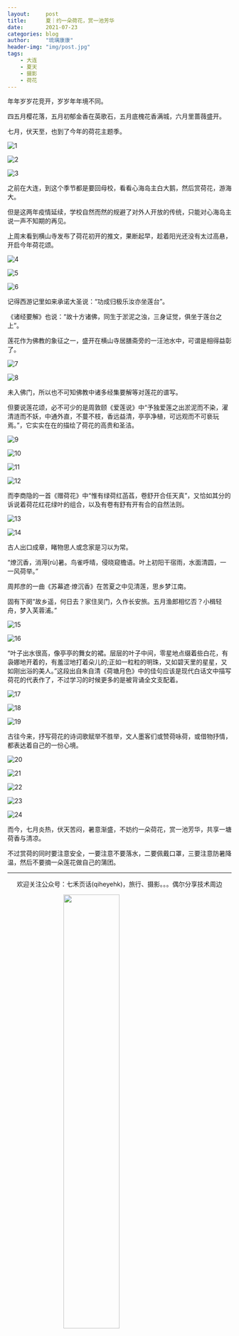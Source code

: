 ```yaml
---
layout:     post
title:      夏｜约一朵荷花，赏一池芳华
date:       2021-07-23
categories: blog
author:     "琉璃康康"
header-img: "img/post.jpg"
tags:
    - 大连
    - 夏天
    - 摄影
    - 荷花
---
```


<style>
img{
  display:block;
  margin:0
  auto;
}
</style>

<meta name="referrer" content="never">

年年岁岁花竞开，岁岁年年境不同。

四五月樱花落，五月初郁金香在英歌石，五月底槐花香满城，六月里蔷薇盛开。

七月，伏天至，也到了今年的荷花主题季。

![1][1]

![2][2]

![3][3]


之前在大连，到这个季节都是要回母校，看看心海岛主白大鹅，然后赏荷花，游海大。

但是这两年疫情延续，学校自然而然的规避了对外人开放的传统，只能对心海岛主说一声不知期的再见。

上周末看到横山寺发布了荷花初开的推文，果断起早，趁着阳光还没有太过高悬，开启今年荷花颂。

![4][4]

![5][5]

![6][6]

记得西游记里如来承诺大圣说：“功成归极乐汝亦坐莲台”。

《诸经要解》也说：“故十方诸佛，同生于淤泥之浊，三身证觉，俱坐于莲台之上”。

莲花作为佛教的象征之一，盛开在横山寺居膳斋旁的一汪池水中，可谓是相得益彰了。

![7][7]

![8][8]


未入佛门，所以也不可知佛教中诸多经集要解等对莲花的谱写。

但要说莲花颂，必不可少的是周敦颐《爱莲说》中“予独爱莲之出淤泥而不染，濯清涟而不妖，中通外直，不蔓不枝，香远益清，亭亭净植，可远观而不可亵玩焉。”，它实实在在的描绘了荷花的高贵和圣洁。

![9][9]

![10][10]

![11][11]

![12][12]

而李商隐的一首《赠荷花》中“惟有绿荷红菡萏，卷舒开合任天真”，又恰如其分的诉说着荷花红花绿叶的组合，以及有卷有舒有开有合的自然法则。

![13][13]

![14][14]


古人出口成章，睹物思人或念家是习以为常。

“燎沉香，消溽[rù]暑。鸟雀呼晴，侵晓窥檐语。叶上初阳干宿雨，水面清圆，一一风荷举。”

周邦彦的一曲《苏幕遮·燎沉香》在苦夏之中见清莲，思乡梦江南。

固有下阕“故乡遥，何日去？家住吴门，久作长安旅。五月渔郎相忆否？小楫轻舟，梦入芙蓉浦。”

![15][15]

![16][16]

“叶子出水很高，像亭亭的舞女的裙。层层的叶子中间，零星地点缀着些白花，有袅娜地开着的，有羞涩地打着朵儿的;正如一粒粒的明珠，又如碧天里的星星，又如刚出浴的美人。”这段出自朱自清《荷塘月色》中的佳句应该是现代白话文中描写荷花的代表作了，不过学习的时候更多的是被背诵全文支配着。

![17][17]

![18][18]

![19][19]

古往今来，抒写荷花的诗词歌赋举不胜举，文人墨客们或赞荷咏荷，或借物抒情，都表达着自己的一份心境。

![20][20]

![21][21]

![22][22]

![23][23]

![24][24]

而今，七月炎热，伏天苦闷，暑意渐盛，不妨约一朵荷花，赏一池芳华，共享一塘荷香与清凉。

​不过赏荷的同时要注意安全，一要注意不要落水，二要佩戴口罩，三要注意防暑降温，然后不要摘一朵莲花做自己的蒲团。

------------
<p align="center">欢迎关注公众号：七禾页话(qiheyehk)，旅行、摄影。。。偶尔分享技术周边</p>
<img src="https://mmbiz.qpic.cn/mmbiz_jpg/QqiaFS6NT0eAaCjLpPgUZricqK7lIOO3hYEYIbjibRlYaiaTsib0reaQfQTmaibVw2QqZLibBWpCHJdg0v3V7yX8sQgWw/0?wx_fmt=jpeg" width="50%"/>


[1]:https://mmbiz.qpic.cn/mmbiz_jpg/QqiaFS6NT0eAEicVP3onictbr197XHBH4lxuQPKQNqyTFCsqFy6u8iagqcVgrdZDWVeceqXxf7Z6xticR9s7mHlNO5A/0?wx_fmt=jpeg


[2]:https://mmbiz.qpic.cn/mmbiz_jpg/QqiaFS6NT0eAEicVP3onictbr197XHBH4lx5DHNibebiarOvUT5zawOM0w6cLIOe8VZib7iab9wDJiaicJLV7sJ7PribmclA/0?wx_fmt=jpeg


[3]:https://mmbiz.qpic.cn/mmbiz_jpg/QqiaFS6NT0eAEicVP3onictbr197XHBH4lxTPqiahtUqNjlg9MwOFkGMWeVOUdjFbCK3Vd10kOgvX2dFyUgjsZyEEg/0?wx_fmt=jpeg


[4]:https://mmbiz.qpic.cn/mmbiz_jpg/QqiaFS6NT0eAEicVP3onictbr197XHBH4lx2NSiam4ANSyDREzggu4FFBU1yDAq1eHhyhUfrs3kACQzUpNKoTCPeBw/0?wx_fmt=jpeg


[5]:https://mmbiz.qpic.cn/mmbiz_jpg/QqiaFS6NT0eAEicVP3onictbr197XHBH4lxaJ5ICcTmjSG00D2g3AVTL8aB3Jn3iabZPxkicqIxQ0q9T8DhpUMfMsCg/0?wx_fmt=jpeg


[6]:https://mmbiz.qpic.cn/mmbiz_jpg/QqiaFS6NT0eAEicVP3onictbr197XHBH4lx4fy17Q9N0tAb4ia4mGgLHVbwpszephvgM8icwT0KDR8T3kJKFibeDibHGA/0?wx_fmt=jpeg


[7]:https://mmbiz.qpic.cn/mmbiz_jpg/QqiaFS6NT0eAEicVP3onictbr197XHBH4lxBtoUQaib4HZ5YxyA7Rdw4T9VsPY1q5uUCfE3czRXPBWMia9Ngg0twgcw/0?wx_fmt=jpeg


[8]:https://mmbiz.qpic.cn/mmbiz_jpg/QqiaFS6NT0eAEicVP3onictbr197XHBH4lx35bYvNkUfCnb8kEE9Nziccgg1Mgpw8M94jYFqtlFUibC1sucAjXfhzUA/0?wx_fmt=jpeg


[9]:https://mmbiz.qpic.cn/mmbiz_jpg/QqiaFS6NT0eAEicVP3onictbr197XHBH4lx1mJ68EpHkGicjbQKRSUpyOaB4H9dhcldhmXyYrDrrBD0xONVaiaeHg8w/0?wx_fmt=jpeg


[10]:https://mmbiz.qpic.cn/mmbiz_jpg/QqiaFS6NT0eAEicVP3onictbr197XHBH4lxvVvkPtrEB5qpjIzubcwDq3zCbbuVHtA8oFczFZxXjv1feugpWuTOrQ/0?wx_fmt=jpeg


[11]:https://mmbiz.qpic.cn/mmbiz_jpg/QqiaFS6NT0eAEicVP3onictbr197XHBH4lxP84O6LFKURUUdlYCYUnoWg2KsBFmLgjJPUcicst91pJZ2PdrhrSCnzA/0?wx_fmt=jpeg


[12]:https://mmbiz.qpic.cn/mmbiz_jpg/QqiaFS6NT0eAEicVP3onictbr197XHBH4lxLZX2ZJbDZGuF4raLia0WsNbMpDBdCK6ozT3HUy7rHak9wJHyXJmK1mQ/0?wx_fmt=jpeg


[13]:https://mmbiz.qpic.cn/mmbiz_jpg/QqiaFS6NT0eAEicVP3onictbr197XHBH4lxRgxflslOx1wNINnsuITdXdro7Jfwd0hEAFWdFlEmjHFxVOFMSxiafzg/0?wx_fmt=jpeg


[14]:https://mmbiz.qpic.cn/mmbiz_jpg/QqiaFS6NT0eAEicVP3onictbr197XHBH4lxaSbcicRvVRZLSicGUnicEx2ufBkeUZSrW6rXPSiaAnw2lEPJEdIKhscwMA/0?wx_fmt=jpeg


[15]:https://mmbiz.qpic.cn/mmbiz_jpg/QqiaFS6NT0eAEicVP3onictbr197XHBH4lx74DGm27XiaGhIa7xs643fLBK74n5AtXuHprm7d2TMgDXia0oMSEv0HlA/0?wx_fmt=jpeg


[16]:https://mmbiz.qpic.cn/mmbiz_jpg/QqiaFS6NT0eAEicVP3onictbr197XHBH4lxaynPI7uRWIrJADrPn6Fxia2WYmBWKKgAMQocXdfOrlI03osiaicw4slDQ/0?wx_fmt=jpeg


[17]:https://mmbiz.qpic.cn/mmbiz_jpg/QqiaFS6NT0eAEicVP3onictbr197XHBH4lxvMhwYSejlnickJTMenguKnMcswynP8kMxvpqbHb0e8uaz2Nf3PTTcXg/0?wx_fmt=jpeg


[18]:https://mmbiz.qpic.cn/mmbiz_jpg/QqiaFS6NT0eAEicVP3onictbr197XHBH4lx8oSvc5DEBECeeBAeBayGuyf9cz0fnNoAHuMlwXu7OOnhIWyN5nTRCA/0?wx_fmt=jpeg


[19]:https://mmbiz.qpic.cn/mmbiz_jpg/QqiaFS6NT0eAEicVP3onictbr197XHBH4lxadKe0eibqKjXm9k0icbADWuVkxHXeloDckyGFcneIyUUGVofHLnJU5PQ/0?wx_fmt=jpeg


[20]:https://mmbiz.qpic.cn/mmbiz_jpg/QqiaFS6NT0eAEicVP3onictbr197XHBH4lxN8tLSYO7iawsV9PsQwxnnt6EPGSx0ibm2sRTPQe6AiaYyqRFgicRDicrW2A/0?wx_fmt=jpeg


[21]:https://mmbiz.qpic.cn/mmbiz_jpg/QqiaFS6NT0eAEicVP3onictbr197XHBH4lxF8dWuKHC2RCZZicOiabNaDpYYqziaBkYnNqiazk2LMGSTBru9fic0hkM8Uw/0?wx_fmt=jpeg


[22]:https://mmbiz.qpic.cn/mmbiz_jpg/QqiaFS6NT0eAEicVP3onictbr197XHBH4lxs7cafQrgfGcaWs2oibwibCV2AzYECSQ83AQQ7QV4DDg9thGajLhFO8IQ/0?wx_fmt=jpeg


[23]:https://mmbiz.qpic.cn/mmbiz_jpg/QqiaFS6NT0eAEicVP3onictbr197XHBH4lxF1JqsvdD77mKHuyV1g9UpdCMaohkKkTnZhaVdpCd1icbjVH3eSD7FDg/0?wx_fmt=jpeg


[24]:https://mmbiz.qpic.cn/mmbiz_jpg/QqiaFS6NT0eAEicVP3onictbr197XHBH4lxh2hbztW4kXBpKwT67fuvqdnobehmFuBSCicG8XMbV1AY4v6X05aKicKA/0?wx_fmt=jpeg


